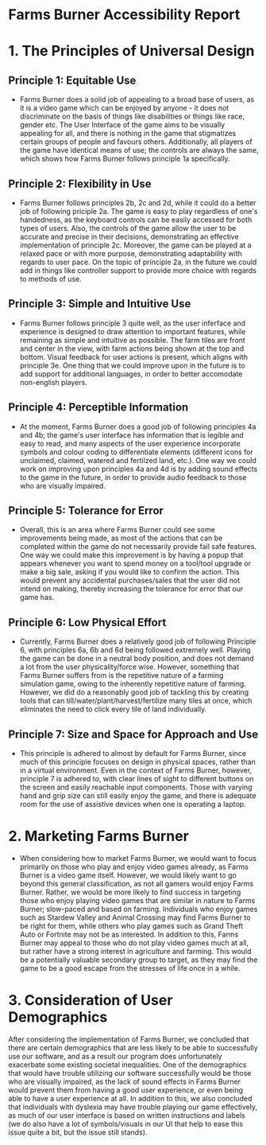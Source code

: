 # Farms Burner Accessibility Report

# 1. The Principles of Universal Design

## Principle 1: Equitable Use

- Farms Burner does a solid job of appealing to a broad base of users, as it is a video game which can be enjoyed by anyone - it does not discriminate on the basis of things like disabilities or things like race, gender etc. The User Interface of the game aims to be visually appealing for all, and there is nothing in the game that stigmatizes certain groups of people and favours others. Additionally, all players of the game have identical means of use; the controls are always the same, which shows how Farms Burner follows principle 1a specifically.

## Principle 2: Flexibility in Use

- Farms Burner follows principles 2b, 2c and 2d, while it could do a better job of following priciple 2a. The game is easy to play regardless of one's handedness, as the keyboard controls can be easily accessed for both types of users. Also, the controls of the game allow the user to be accurate and precise in their decisions, demonstrating an effective implementation of principle 2c. Moreover, the game can be played at a relaxed pace or with more purpose, demonstrating adaptability with regards to user pace. On the topic of principle 2a, in the future we could add in things like controller support to provide more choice with regards to methods of use.

## Principle 3: Simple and Intuitive Use

- Farms Burner follows principle 3 quite well, as the user inferface and experience is designed to draw attention to important features, while remaining as simple and intuitive as possible. The farm tiles are front and center in the view, with farm actions being shown at the top and bottom. Visual feedback for user actions is present, which aligns with principle 3e. One thing that we could improve upon in the future is to add support for additional languages, in order to better accomodate non-english players.

## Principle 4: Perceptible Information

- At the moment, Farms Burner does a good job of following principles 4a and 4b; the game's user interface has information that is legible and easy to read, and many aspects of the user experience incorporate symbols and colour coding to differentiate elements (different icons for unclaimed, claimed, watered and fertilzed land, etc.). One way we could work on improving upon principles 4a and 4d is by adding sound effects to the game in the future, in order to provide audio feedback to those who are visually impaired.

## Principle 5: Tolerance for Error

- Overall, this is an area where Farms Burner could see some improvements being made, as most of the actions that can be completed within the game do not necessarily provide fail safe features. One way we could make this improvement is by having a popup that appears whenever you want to spend money on a tool/tool upgrade or make a big sale, asking if you would like to confirm the action. This would prevent any accidental purchases/sales that the user did not intend on making, thereby increasing the tolerance for error that our game has.

## Principle 6: Low Physical Effort

- Currently, Farms Burner does a relatively good job of following Principle 6, with principles 6a, 6b and 6d being followed extremely well. Playing the game can be done in a neutral body position, and does not demand a lot from the user physicality/force wise. However, something that Farms Burner suffers from is the repetitive nature of a farming simulation game, owing to the inherently repetitive nature of farming. However, we did do a reasonably good job of tackling this by creating tools that can till/water/plant/harvest/fertilize many tiles at once, which eliminates the need to click every tile of land individually.

## Principle 7: Size and Space for Approach and Use

- This principle is adhered to almost by default for Farms Burner, since much of this principle focuses on design in physical spaces, rather than in a virtual environment. Even in the context of Farms Burner, however, principle 7 is adhered to, with clear lines of sight to different buttons on the screen and easily reachable input components. Those with varying hand and grip size can still easily enjoy the game, and there is adequate room for the use of assistive devices when one is operating a laptop.

# 2. Marketing Farms Burner

- When considering how to market Farms Burner, we would want to focus primarily on those who play and enjoy video games already, as Farms Burner is a video game itself. However, we would likely want to go beyond this general classification, as not all gamers would enjoy Farms Burner. Rather, we would be more likely to find success in targeting those who enjoy playing video games that are similar in nature to Farms Burner; slow-paced and based on farming. Individuals who enjoy games such as Stardew Valley and Animal Crossing may find Farms Burner to be right for them, while others who play games such as Grand Theft Auto or Fortnite may not be as interested. In addition to this, Farms Burner may appeal to those who do not play video games much at all, but rather have a strong interest in agriculture and farming. This would be a potentially valuable secondary group to target, as they may find the game to be a good escape from the stresses of life once in a while.

# 3. Consideration of User Demographics

After considering the implementation of Farms Burner, we concluded that there are certain demographics that are less likely to be able to successfully use our software, and as a result our program does unfortunately exacerbate some existing societal inequalities. One of the demographics that would have trouble utilizing our software successfully would be those who are visually impaired, as the lack of sound effects in Farms Burner would prevent them from having a good user experience, or even being able to have a user experience at all. In addition to this, we also concluded that individuals with dyslexia may have trouble playing our game effectively, as much of our user interface is based on written instructions and labels (we do also have a lot of symbols/visuals in our UI that help to ease this issue quite a bit, but the issue still stands).